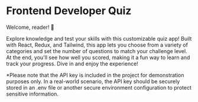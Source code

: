 # Frontend Developer Quiz

Welcome, reader! 🚀

Explore knowledge and test your skills with this customizable quiz app! Built with React, Redux, and Tailwind, this app lets you choose from a variety of categories and set the number of questions to match your challenge level. At the end, you'll see how well you scored, making it a fun way to learn and track your progress. Dive in and enjoy the experience!




*Please note that the API key is included in the project for demonstration purposes only. In a real-world scenario, the API key should be securely stored in an .env file or another secure environment configuration to protect sensitive information.
